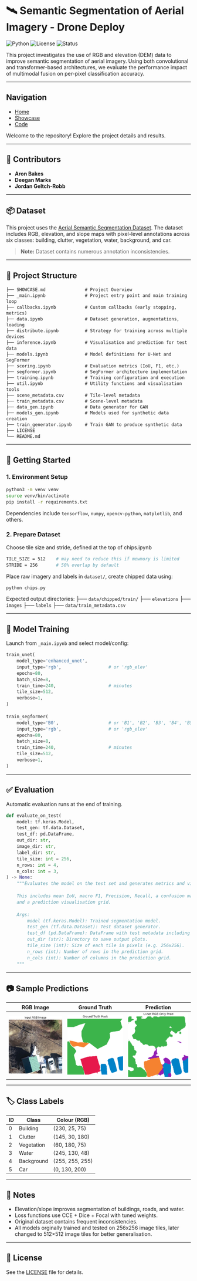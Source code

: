# 🛰️ Semantic Segmentation of Aerial Imagery - Drone Deploy

![Python](https://img.shields.io/badge/Python-3.8%2B-blue?style=flat-square)
![License](https://img.shields.io/badge/License-MIT-green?style=flat-square)
![Status](https://shields.io/badge/Status-In%20Development-yellow?style=flat-square)

This project investigates the use of RGB and elevation (DEM) data to improve semantic segmentation of aerial imagery. Using both convolutional and transformer-based architectures, we evaluate the performance impact of multimodal fusion on per-pixel classification accuracy.

---

## Navigation
- [Home](README.md)
- [Showcase](SHOWCASE.md)
- [Code](_main.ipynb)

Welcome to the repository! Explore the project details and results.

---

## 👥 Contributors

- **Aron Bakes**
- **Deegan Marks**
- **Jordan Geltch-Robb**

---

## 📦 Dataset

This project uses the [Aerial Semantic Segmentation Dataset](https://drive.google.com/file/d/1FiQQ-fKHpBsOq0sp2e-GxNUtQSgvzAOY/view?usp=sharing). The dataset includes RGB, elevation, and slope maps with pixel-level annotations across six classes: building, clutter, vegetation, water, background, and car.

> **Note:** Dataset contains numerous annotation inconsistencies.

---

## 📁 Project Structure

```
├── SHOWCASE.md               # Project Overview
├── _main.ipynb               # Project entry point and main training loop
├── callbacks.ipynb           # Custom callbacks (early stopping, metrics)
├── data.ipynb                # Dataset generation, augmentations, loading
├── distribute.ipynb          # Strategy for training across multiple devices
├── inference.ipynb           # Visualisation and prediction for test data
├── models.ipynb              # Model definitions for U-Net and SegFormer
├── scoring.ipynb             # Evaluation metrics (IoU, F1, etc.)
├── segformer.ipynb           # SegFormer architecture implementation
├── training.ipynb            # Training configuration and execution
├── util.ipynb                # Utility functions and visualisation tools
├── scene_metadata.csv        # Tile-level metadata 
├── train_metadata.csv        # Scene-level metadata
├── data_gen.ipynb            # Data generator for GAN
├── models_gen.ipynb          # Models used for synthetic data creation
├── train_generator.ipynb     # Train GAN to produce synthetic data
├── LICENSE
└── README.md
```

---

## 🚀 Getting Started

### 1. Environment Setup

```bash
python3 -m venv venv
source venv/bin/activate
pip install -r requirements.txt
```

Dependencies include `tensorflow`, `numpy`, `opencv-python`, `matplotlib`, and others.

### 2. Prepare Dataset

Choose tile size and stride, defined at the top of chips.ipynb

```bash
TILE_SIZE = 512    # may need to reduce this if mewmory is limited
STRIDE = 256       # 50% overlap by default
```

Place raw imagery and labels in `dataset/`, create chipped data using:

```bash
python chips.py
```

Expected output directories:
├── `data/chipped/train/`
    ├── `elevations`
    ├── `images`
    ├── `labels`
├── `data/train_metadata.csv`

---

## 🧠 Model Training

Launch from `_main.ipynb` and select model/config:

```python
train_unet(
    model_type='enhanced_unet',        
    input_type='rgb',                  # or 'rgb_elev'
    epochs=80,
    batch_size=8,
    train_time=240,                    # minutes
    tile_size=512,
    verbose=1,
)

train_segformer(
    model_type='B0',                   # or 'B1', 'B2', 'B3', 'B4', 'B5'
    input_type='rgb',                  # or 'rgb_elev'
    epochs=80,
    batch_size=8,
    train_time=240,                    # minutes
    tile_size=512,
    verbose=1,
)
```

---

## ✅ Evaluation

Automatic evaluation runs at the end of training. 

```python
def evaluate_on_test(
    model: tf.keras.Model,
    test_gen: tf.data.Dataset,
    test_df: pd.DataFrame,
    out_dir: str,
    image_dir: str,
    label_dir: str,
    tile_size: int = 256,
    n_rows: int = 4,
    n_cols: int = 3,
) -> None:
    """Evaluates the model on the test set and generates metrics and visualisations.

    This includes mean IoU, macro F1, Precision, Recall, a confusion matrix,
    and a prediction visualisation grid.

    Args:
        model (tf.keras.Model): Trained segmentation model.
        test_gen (tf.data.Dataset): Test dataset generator.
        test_df (pd.DataFrame): DataFrame with test metadata including tile IDs.
        out_dir (str): Directory to save output plots.
        tile_size (int): Size of each tile in pixels (e.g. 256x256).
        n_rows (int): Number of rows in the prediction grid.
        n_cols (int): Number of columns in the prediction grid.
    """

```

---

## 📷 Sample Predictions

| RGB Image | Ground Truth | Prediction |
|-----------|--------------|------------|
| ![](output/sample_rgb.png) | ![](output/sample_gt.png) | ![](output/sample_pred.png) |

---

## 🏷️ Class Labels

| ID | Class      | Colour (RGB)     |
|----|------------|------------------|
| 0  | Building   | (230, 25, 75)     |
| 1  | Clutter    | (145, 30, 180)    |
| 2  | Vegetation | (60, 180, 75)     |
| 3  | Water      | (245, 130, 48)    |
| 4  | Background | (255, 255, 255)   |
| 5  | Car        | (0, 130, 200)     |

---

## 📌 Notes

- Elevation/slope improves segmentation of buildings, roads, and water.
- Loss functions use CCE + Dice + Focal with tuned weights.
- Original dataset contains frequent inconsistencies.
- All models orginally trained and tested on 256x256 image tiles, later changed to 512×512 image tiles for better generalisation.

---

## 📄 License

See the [LICENSE](LICENSE) file for details.

